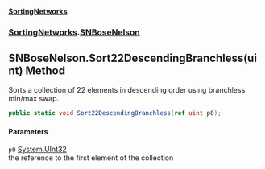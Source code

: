 #### [SortingNetworks](./index.md 'index')
### [SortingNetworks](./SortingNetworks.md 'SortingNetworks').[SNBoseNelson](./SortingNetworks-SNBoseNelson.md 'SortingNetworks.SNBoseNelson')
## SNBoseNelson.Sort22DescendingBranchless(uint) Method
Sorts a collection of 22 elements in descending order using branchless min/max swap.  
```csharp
public static void Sort22DescendingBranchless(ref uint p0);
```
#### Parameters
<a name='SortingNetworks-SNBoseNelson-Sort22DescendingBranchless(uint)-p0'></a>
`p0` [System.UInt32](https://docs.microsoft.com/en-us/dotnet/api/System.UInt32 'System.UInt32')  
the reference to the first element of the collection  
  
